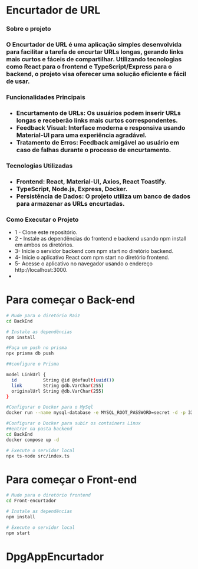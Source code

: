 <h1>Encurtador de URL</h1>

<h3>Sobre o projeto <h3/>
O Encurtador de URL é uma aplicação simples desenvolvida para facilitar a tarefa de encurtar URLs longas, gerando links mais curtos e fáceis de compartilhar. Utilizando tecnologias como React para o frontend e TypeScript/Express para o backend, o projeto visa oferecer uma solução eficiente e fácil de usar.

<h3>Funcionalidades Principais<h3/>

<ul>
  <li>Encurtamento de URLs: Os usuários podem inserir URLs longas e receberão links mais curtos correspondentes.</li>
   <li>Feedback Visual: Interface moderna e responsiva usando Material-UI para uma experiência agradável.</li>
    <li>Tratamento de Erros: Feedback amigável ao usuário em caso de falhas durante o processo de encurtamento.</li>
</ul>

<h3>Tecnologias Utilizadas<h3/>
<ul>
  <li>Frontend: React, Material-UI, Axios, React Toastify.</li>
   <li>TypeScript, Node.js, Express, Docker.</li>
    <li>Persistência de Dados: O projeto utiliza um banco de dados para armazenar as URLs encurtadas.</li>
</ul>

<h3> Como Executar o Projeto</h3>
<ul>
  <li> 1 - Clone este repositório.</li>
  <li> 2 - Instale as dependências do frontend e backend usando npm install em ambos os diretórios.</li>
  <li>  3- Inicie o servidor backend com npm start no diretório backend.</li>
   <li> 4- Inicie o aplicativo React com npm start no diretório frontend.</li>
   <li> 5- Acesse o aplicativo no navegador usando o endereço http://localhost:3000.<li/>
</ul>


<h1>Para começar o Back-end</h1>

```sh
# Mude para o diretório Raiz
cd BackEnd
````
```sh
# Instale as dependências
npm install
````
```sh
#Faça um push no prisma
npx prisma db push
```
```sh
##configure o Prisma

model LinkUrl {
  id          String @id @default(uuid())
  link        String @db.VarChar(255)
  originalUrl String @db.VarChar(255)
}

```
```sh
#Configurar o Docker para o MySql
docker run --name mysql-database -e MYSQL_ROOT_PASSWORD=secret -d -p 3306:3306 mysql:8.0
```
```sh
#Configurar o Docker para subir os containers Linux
##entrar na pasta backend
cd BackEnd
docker compose up -d
```
```sh
# Execute o servidor local
npx ts-node src/index.ts
```

<h1>Para começar o Front-end</h1>

```sh
# Mude para o diretório frontend
cd Front-encurtador
```
```sh
# Instale as dependências
npm install
```
```sh
# Execute o servidor local
npm start
```

# DpgAppEncurtador
